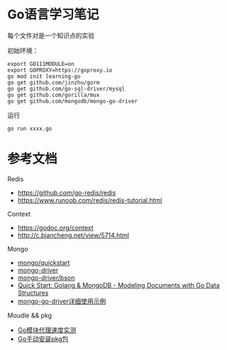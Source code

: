 # Go语言学习笔记

每个文件对是一个知识点的实验

初始环境：
```
export GO111MODULE=on
export GOPROXY=https://goproxy.io
go mod init learning-go
go get github.com/jinzhu/gorm
go get github.com/go-sql-driver/mysql
go get github.com/gorilla/mux
go get github.com/mongodb/mongo-go-driver
```

运行
```
go run xxxx.go
```

# 参考文档

Redis
- https://github.com/go-redis/redis
- https://www.runoob.com/redis/redis-tutorial.html

Context
- https://godoc.org/context
- http://c.biancheng.net/view/5714.html

Mongo
- [mongo/quickstart](https://www.mongodb.com/blog/search/golang%20quickstart)
- [mongo-driver](https://godoc.org/go.mongodb.org/mongo-driver/mongo)
- [mongo-driver/bson](https://godoc.org/go.mongodb.org/mongo-driver/bson)
- [Quick Start: Golang & MongoDB - Modeling Documents with Go Data Structures](https://www.mongodb.com/blog/post/quick-start-golang--mongodb--modeling-documents-with-go-data-structures)
- [mongo-go-driver详细使用示例](https://www.cnblogs.com/zcqkk/p/11234227.html)

Moudle && pkg
- [Go模块代理速度实测](https://studygolang.com/topics/9994)
- [Go手动安装pkg包](https://blog.csdn.net/u012393450/article/details/82665588)